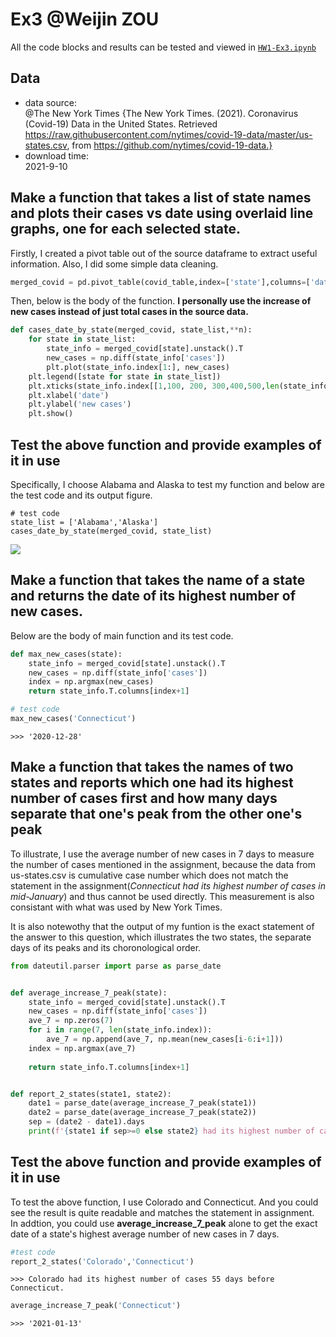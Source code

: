 # Ex3 @Weijin ZOU


All the code blocks and results can be tested and viewed in [```HW1-Ex3.ipynb```](https://github.com/VIcKII-Z/BIS634/blob/main/Assignment%201/Ex3/HW1-Ex3.ipynb)

## Data 
* data source:  
@The New York Times    {The New York Times. (2021). Coronavirus (Covid-19) Data in the United States. Retrieved https://raw.githubusercontent.com/nytimes/covid-19-data/master/us-states.csv, from https://github.com/nytimes/covid-19-data.}
* download time:   
2021-9-10  

## Make a function that takes a list of state names and plots their cases vs date using overlaid line graphs, one for each selected state.
Firstly, I created a pivot table out of the source dataframe to extract useful information. Also, I did some simple data cleaning.
```python
merged_covid = pd.pivot_table(covid_table,index=['state'],columns=['date'],values=['cases']).fillna(0).T
```
Then, below is the body of the function. __I personally use the increase of new cases instead of just total cases in the source data.__
```python
def cases_date_by_state(merged_covid, state_list,**n):
    for state in state_list:
        state_info = merged_covid[state].unstack().T
        new_cases = np.diff(state_info['cases'])
        plt.plot(state_info.index[1:], new_cases)
    plt.legend([state for state in state_list])
    plt.xticks(state_info.index[[1,100, 200, 300,400,500,len(state_info.index)-1]], rotation=90)
    plt.xlabel('date')
    plt.ylabel('new cases')
    plt.show()
```
## Test the above function and provide examples of it in use
Specifically, I choose Alabama and Alaska to test my function and below are the test code and its output figure.
```
# test code 
state_list = ['Alabama','Alaska']
cases_date_by_state(merged_covid, state_list)
```
![](https://github.com/VIcKII-Z/BIS634/blob/main/Assignment%201/Ex3/Unknown)

## Make a function that takes the name of a state and returns the date of its highest number of new cases.

Below are the body of main function and its test code. 
```python
def max_new_cases(state):
    state_info = merged_covid[state].unstack().T
    new_cases = np.diff(state_info['cases'])
    index = np.argmax(new_cases)   
    return state_info.T.columns[index+1]

# test code
max_new_cases('Connecticut')
```
```
>>> '2020-12-28'
```
## Make a function that takes the names of two states and reports which one had its highest number of cases first and how many days separate that one's peak from the other one's peak
To illustrate, I use the average number of new cases in 7 days to measure the number of cases mentioned in the assignment, because the data from us-states.csv is cumulative case number which does not match the statement in the assignment(_Connecticut had its highest number of cases in mid-January_) and thus cannot be used directly. This measurement is also consistant with what was used by New York Times.   

It is also notewothy that the output of my funtion is the exact statement of the answer to this question, which illustrates the two states, the separate days of its peaks and its choronological order. 
```python
from dateutil.parser import parse as parse_date


def average_increase_7_peak(state):
    state_info = merged_covid[state].unstack().T
    new_cases = np.diff(state_info['cases'])
    ave_7 = np.zeros(7)
    for i in range(7, len(state_info.index)):
        ave_7 = np.append(ave_7, np.mean(new_cases[i-6:i+1]))
    index = np.argmax(ave_7)
    
    return state_info.T.columns[index+1]


def report_2_states(state1, state2):
    date1 = parse_date(average_increase_7_peak(state1))
    date2 = parse_date(average_increase_7_peak(state2))
    sep = (date2 - date1).days
    print(f'{state1 if sep>=0 else state2} had its highest number of cases {sep} days before {state2 if sep>=0 else state1}.')
```
## Test the above function and provide examples of it in use
To test the above function, I use Colorado and Connecticut. And you could see the result is quite readable and matches the statement in assignment.  
In addtion, you could use __average_increase_7_peak__ alone to get the exact date of a state's highest average number of new cases in 7 days.
```python
#test code
report_2_states('Colorado','Connecticut')
```
```
>>> Colorado had its highest number of cases 55 days before Connecticut.
```
```python
average_increase_7_peak('Connecticut')
```
```
>>> '2021-01-13'
```


